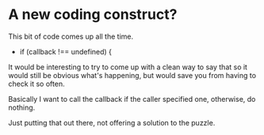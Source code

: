 # A new coding construct?
This bit of code comes up all the time.
* if (callback !== undefined) {

It would be interesting to try to come up with a clean way to say that so it would still be obvious what's happening, but would save you from having to check it so often.

Basically I want to call the callback if the caller specified one, otherwise, do nothing. 

Just putting that out there, not offering a solution to the puzzle. 

